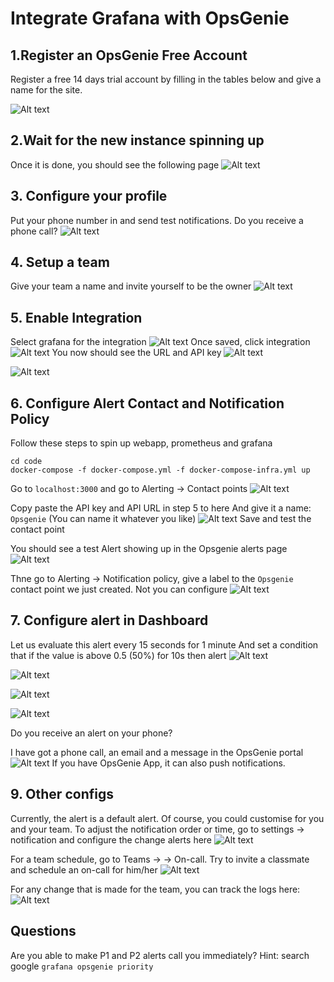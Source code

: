 # Integrate Grafana with OpsGenie

## 1.Register an OpsGenie Free Account
Register a free 14 days trial account by filling in the tables below and give a name for the site.

![Alt text](../images/register.png?raw=true)


## 2.Wait for the new instance spinning up
Once it is done, you should see the following page
![Alt text](../images/new_instance.png?raw=true)

## 3. Configure your profile
Put your phone number in and send test notifications. Do you receive a phone call?
![Alt text](../images/configure_phone.png?raw=true)

## 4. Setup a team
Give your team a name and invite yourself to be the owner
![Alt text](../images/setup_team.png?raw=true)

## 5. Enable Integration
Select grafana for the integration
![Alt text](../images/Integrate.png?raw=true)
Once saved, click integration
![Alt text](../images/grafana_config_1.png?raw=true)
You now should see the URL and API key
![Alt text](../images/grafana_config_2.png?raw=true)

![Alt text](../images/grafana_config_3.png?raw=true)

## 6. Configure Alert Contact and Notification Policy
Follow these steps to spin up webapp, prometheus and grafana
```
cd code
docker-compose -f docker-compose.yml -f docker-compose-infra.yml up
```
Go to `localhost:3000` and go to Alerting -> Contact points
![Alt text](../images/alerting_contact_points.pngraw=true)

Copy paste the API key and API URL in step 5 to here
And give it a name: `Opsgenie` (You can name it whatever you like)
![Alt text](../images/create_contact_point.png?raw=true)
Save and test the contact point 

You should see a test Alert showing up in the Opsgenie alerts page
![Alt text](../images/test_alert.png?raw=true)

Thne go to Alerting -> Notification policy, give a label to the `Opsgenie` contact point we just created. Not you can configure 
![Alt text](../images/notification_policy.png?raw=true)


## 7. Configure alert in Dashboard
Let us evaluate this alert every 15 seconds for 1 minute
And set a condition that if the value is above 0.5 (50%) for 10s then alert
![Alt text](../images/alert_setting.png?raw=true)

![Alt text](../images/alert_setting_evaluation.png?raw=true)

![Alt text](../images/alert_setting_evaluation_1.png?raw=true)

![Alt text](../images/alert_setting_labels_notification.png?raw=true)

Do you receive an alert on your phone?

I have got a phone call, an email and a message in the OpsGenie portal
![Alt text](../images/triggered_alert.png?raw=true)
If you have OpsGenie App, it can also push notifications.

## 9. Other configs
Currently, the alert is a default alert. Of course, you could customise for you and your team.
To adjust the notification order or time, go to settings -> notification and configure the change alerts here 
![Alt text](../images/notif_config.png?raw=true)

For a team schedule, go to Teams -> <Your Team> -> On-call. Try to invite a classmate and schedule an on-call for him/her
![Alt text](../images/team_schedule.png?raw=true)

For any change that is made for the team, you can track the logs here:
![Alt text](../images/team_log.png?raw=true)


## Questions
Are you able to make P1 and P2 alerts call you immediately?
Hint: search google `grafana opsgenie priority`

